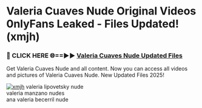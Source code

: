 # Valeria Cuaves Nude Original Videos 0nlyFans Leaked - Files Updated! (xmjh)

<h3>🔴 CLICK HERE 🌐==►► <a href="https://tinyurl.com/52m3yx9h" rel="nofollow">Valeria Cuaves Nude Updated Files</a></h3>

Get Valeria Cuaves Nude and all content. Now you can access all videos and pictures of Valeria Cuaves Nude. New Updated Files 2025!

[![xmjh](https://i.imgur.com/TnHtlc8.gif)](https://tinyurl.com/52m3yx9h)
valeria lipovetsky nude<br>
valeria manzano nudes<br>
ana valeria becerril nude